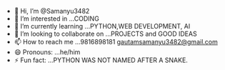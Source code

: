 - 👋 Hi, I’m @Samanyu3482
- 👀 I’m interested in ...CODING
- 🌱 I’m currently learning ...PYTHON,WEB DEVELOPMENT, AI
- 💞️ I’m looking to collaborate on ...PROJECTS and GOOD IDEAS
- 📫 How to reach me ...9816898181  gautamsamanyu3482@gmail.com
- 😄 Pronouns: ...he/him
- ⚡ Fun fact: ...PYTHON WAS NOT NAMED AFTER A SNAKE.

<!---
Samanyu3482/Samanyu3482 is a ✨ special ✨ repository because its `README.md` (this file) appears on your GitHub profile.
You can click the Preview link to take a look at your changes.
--->
